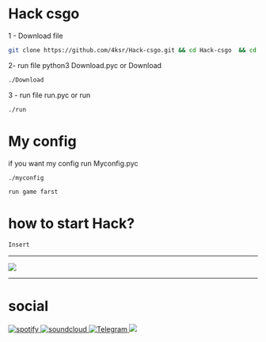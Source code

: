 # Hack csgo 
1 - Download file 
```sh
git clone https://github.com/4ksr/Hack-csgo.git && cd Hack-csgo  && cd csgo && chmod +x Download && chmod +x run && chmod +x myconfig
```
2- run file python3 Download.pyc or Download
```sh
./Download
```
3 - run file run.pyc or run
```sh
./run
```

# My config

if you want my config run Myconfig.pyc 

```sh
./myconfig
```
```go
run game farst
```
# how to start Hack?
```sh
Insert 
```

---

<img src="https://media.discordapp.net/attachments/702685155742974014/928333504931037254/Screenshot_from_2022-01-05_00-22-54.png?width=1180&height=664">

---

# social
<a href="https://open.spotify.com/user/31d72u7kl45enzfmzzjsdygltowq">
<img alt="spotify" src="https://img.shields.io/badge/-Spotify-000000?logo=Spotify&logoColor=fff"/> 
<a href="https://soundcloud.com/4ksr">
<img alt="soundcloud" src="https://img.shields.io/badge/-SoundCloud-000000?logo=SoundCloud&logoColor=fff"/>
<a href="https://t.me/oksr1">
<img alt="Telegram" src="https://img.shields.io/badge/-Telegram-000000?logo=Telegram&logoColor=fff"/>
<a href="https://discord.gg/9YV8BHj4Jq">
<img alt"Discord" src="https://img.shields.io/badge/-Discord-000000?logo=Discord&logoColor=fff"/>
